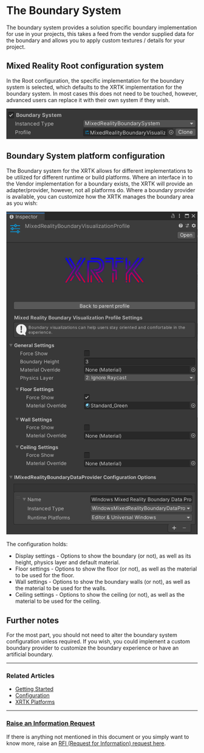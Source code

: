 # The Boundary System

The boundary system provides a solution specific boundary implementation for use in your projects, this takes a feed from the vendor supplied data for the boundary and allows you to apply custom textures / details for your project.

## Mixed Reality Root configuration system

In the Root configuration, the specific implementation for the boundary system is selected, which defaults to the XRTK implementation for the boundary system.  In most cases this does not need to be touched, however, advanced users can replace it with their own system if they wish.

![](../../images/Configuration/BoundarySystem/BoundarySystemProfile.png)

## Boundary System platform configuration

The Boundary system for the XRTK allows for different implementations to be utilized for different runtime or build platforms. Where an interface in to the Vendor implementation for a boundary exists, the XRTK will provide an adapter/provider, however, not all platforms do.
Where a boundary provider is available, you can customize how the XRTK manages the boundary area as you wish:

![](../../images/Configuration/BoundarySystem/BoundarySystemSettings.png)

The configuration holds:

* Display settings - Options to show the boundary (or not), as well as its height, physics layer and default material.
* Floor settings - Options to show the floor (or not), as well as the material to be used for the floor.
* Wall settings - Options to show the boundary walls (or not), as well as the material to be used for the walls.
* Ceiling settings - Options to show the ceiling (or not), as well as the material to be used for the ceiling.

## Further notes

For the most part, you should not need to alter the boundary system configuration unless required.  If you wish, you could implement a custom boundary provider to customize the boundary experience or have an artificial boundary.

---

### Related Articles

* [Getting Started](../00-GettingStarted.md#getting-started-with-the-mixed-reality-toolkit)
* [Configuration](../02-Configuration.md#getting-started-with-the-mixed-reality-toolkit)
* [XRTK Platforms](../platforms/platforms.md)

---

### [**Raise an Information Request**](https://github.com/XRTK/XRTK-Core/issues/new?assignees=&labels=question&template=request_for_information.md&title=)

If there is anything not mentioned in this document or you simply want to know more, raise an [RFI (Request for Information) request here](https://github.com/XRTK/XRTK-Core/issues/new?assignees=&labels=question&template=request_for_information.md&title=).
